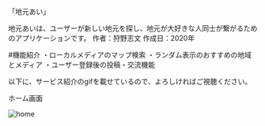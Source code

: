 「地元あい」

地元あいは、ユーザーが新しい地元を探し、地元が大好きな人同士が繋がるためのアプリケーションです。
作者：狩野志文
作成日：2020年

#機能紹介
・ローカルメディアのマップ検索
・ランダム表示のおすすめの地域とメディア
・ユーザー登録後の投稿・交流機能

以下に、サービス紹介のgifを載せているので、よろしければご視聴ください。

ホーム画面


![home](https://user-images.githubusercontent.com/71757537/103740316-59367b00-503a-11eb-85de-782e9e2b68cf.gif)

